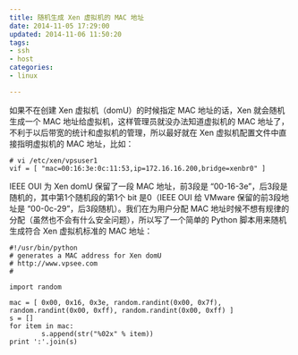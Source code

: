 ```yaml
---
title: 随机生成 Xen 虚拟机的 MAC 地址
date: 2014-11-05 17:29:00
updated: 2014-11-06 11:50:20
tags: 
- ssh
- host
categories: 
- linux

---
```

如果不在创建 Xen 虚拟机（domU）的时候指定 MAC 地址的话，Xen 就会随机生成一个 MAC 地址给虚拟机，这样管理员就没办法知道虚拟机的 MAC 地址了，不利于以后带宽的统计和虚拟机的管理，所以最好就在 Xen 虚拟机配置文件中直接指明虚拟机的 MAC 地址，比如：


<!--more-->


    # vi /etc/xen/vpsuser1
    vif = [ "mac=00:16:3e:0c:11:53,ip=172.16.16.200,bridge=xenbr0" ]

IEEE OUI 为 Xen domU 保留了一段 MAC 地址，前3段是 “00-16-3e”，后3段是随机的，其中第1个随机段的第1个 bit 是0（IEEE OUI 给 VMware 保留的前3段地址是 “00-0c-29”，后3段随机）。我们在为用户分配 MAC 地址时候不想有规律的分配（虽然也不会有什么安全问题），所以写了一个简单的 Python 脚本用来随机生成符合 Xen 虚拟机标准的 MAC 地址：

    #!/usr/bin/python 
    # generates a MAC address for Xen domU
    # http://www.vpsee.com
    #
    
    import random
    
    mac = [ 0x00, 0x16, 0x3e, random.randint(0x00, 0x7f), 
    random.randint(0x00, 0xff), random.randint(0x00, 0xff) ]
    s = []
    for item in mac:
            s.append(str("%02x" % item))
    print ':'.join(s)